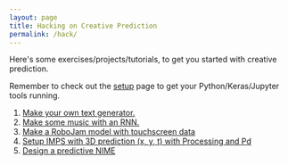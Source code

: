 ```yaml
---
layout: page
title: Hacking on Creative Prediction
permalink: /hack/
---
```


Here's some exercises/projects/tutorials, to get you started with
creative prediction.

Remember to check out the [setup](../setup) page to get your
Python/Keras/Jupyter tools running.

1. [Make your own text generator.](text)
2. [Make some music with an RNN.](melody)
3. [Make a RoboJam model with touchscreen data](robojam)
4. [Setup IMPS with 3D prediction (x, y, t) with Processing and Pd](imps-demo)
5. [Design a predictive NIME](design-nime)

